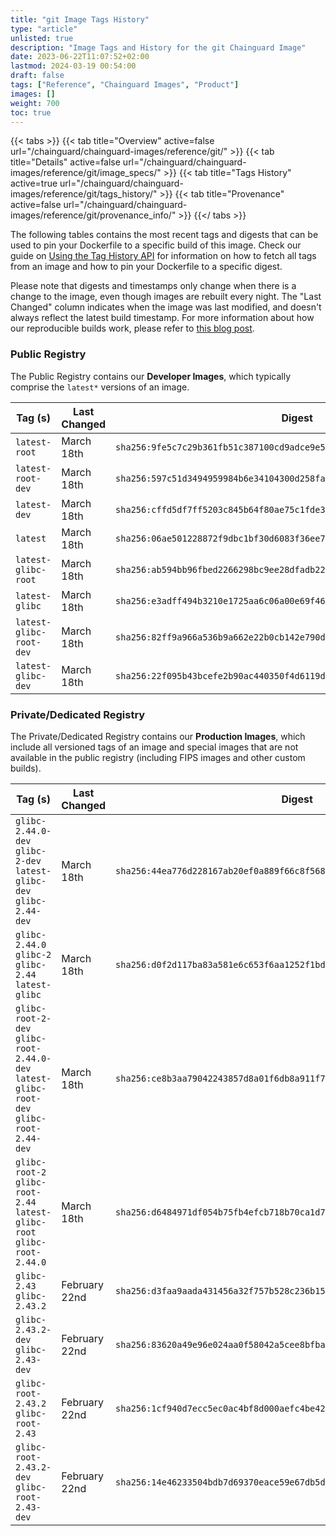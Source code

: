 ```yaml
---
title: "git Image Tags History"
type: "article"
unlisted: true
description: "Image Tags and History for the git Chainguard Image"
date: 2023-06-22T11:07:52+02:00
lastmod: 2024-03-19 00:54:00
draft: false
tags: ["Reference", "Chainguard Images", "Product"]
images: []
weight: 700
toc: true
---
```


{{< tabs >}}
{{< tab title="Overview" active=false url="/chainguard/chainguard-images/reference/git/" >}}
{{< tab title="Details" active=false url="/chainguard/chainguard-images/reference/git/image_specs/" >}}
{{< tab title="Tags History" active=true url="/chainguard/chainguard-images/reference/git/tags_history/" >}}
{{< tab title="Provenance" active=false url="/chainguard/chainguard-images/reference/git/provenance_info/" >}}
{{</ tabs >}}

The following tables contains the most recent tags and digests that can be used to pin your Dockerfile to a specific build of this image. Check our guide on [Using the Tag History API](/chainguard/chainguard-images/using-the-tag-history-api/) for information on how to fetch all tags from an image and how to pin your Dockerfile to a specific digest.

Please note that digests and timestamps only change when there is a change to the image, even though images are rebuilt every night. The "Last Changed" column indicates when the image was last modified, and doesn't always reflect the latest build timestamp. For more information about how our reproducible builds work, please refer to [this blog post](https://www.chainguard.dev/unchained/reproducing-chainguards-reproducible-image-builds).

### Public Registry
The Public Registry contains our **Developer Images**, which typically comprise the `latest*` versions of an image.

| Tag (s)                  | Last Changed | Digest                                                                    |
|--------------------------|--------------|---------------------------------------------------------------------------|
|  `latest-root`           | March 18th   | `sha256:9fe5c7c29b361fb51c387100cd9adce9e55b911b57651e83e799606f7816ac67` |
|  `latest-root-dev`       | March 18th   | `sha256:597c51d3494959984b6e34104300d258fa10833d6e5126a4cc5ce133d6e8e69c` |
|  `latest-dev`            | March 18th   | `sha256:cffd5df7ff5203c845b64f80ae75c1fde318fd6520bd89cfafe7383ec6ff3ef2` |
|  `latest`                | March 18th   | `sha256:06ae501228872f9dbc1bf30d6083f36ee7480d7a2d9b19edaad4405aba9f3e89` |
|  `latest-glibc-root`     | March 18th   | `sha256:ab594bb96fbed2266298bc9ee28dfadb2272f776de316f8f48cd3501e570dadb` |
|  `latest-glibc`          | March 18th   | `sha256:e3adff494b3210e1725aa6c06a00e69f46927313bfd7b3f1b21566ba299503f9` |
|  `latest-glibc-root-dev` | March 18th   | `sha256:82ff9a966a536b9a662e22b0cb142e790d7e728880d1ca18ac61033d1c533b2c` |
|  `latest-glibc-dev`      | March 18th   | `sha256:22f095b43bcefe2b90ac440350f4d6119dc99b4218ed2cd8331a0405449917dd` |


### Private/Dedicated Registry
The Private/Dedicated Registry contains our **Production Images**, which include all versioned tags of an image and special images that are not available in the public registry (including FIPS images and other custom builds).

| Tag (s)                                                                                   | Last Changed  | Digest                                                                    |
|-------------------------------------------------------------------------------------------|---------------|---------------------------------------------------------------------------|
|  `glibc-2.44.0-dev` `glibc-2-dev` `latest-glibc-dev` `glibc-2.44-dev`                     | March 18th    | `sha256:44ea776d228167ab20ef0a889f66c8f568eccddd7e5d04979740a2f99cb2f597` |
|  `glibc-2.44.0` `glibc-2` `glibc-2.44` `latest-glibc`                                     | March 18th    | `sha256:d0f2d117ba83a581e6c653f6aa1252f1bd670a14ba714cf3894d70d9489cdd52` |
|  `glibc-root-2-dev` `glibc-root-2.44.0-dev` `latest-glibc-root-dev` `glibc-root-2.44-dev` | March 18th    | `sha256:ce8b3aa79042243857d8a01f6db8a911f74eec7df2b63fc2f0f5c7b479706f50` |
|  `glibc-root-2` `glibc-root-2.44` `latest-glibc-root` `glibc-root-2.44.0`                 | March 18th    | `sha256:d6484971df054b75fb4efcb718b70ca1d7479de2bcf1bb8749766deaa6001df4` |
|  `glibc-2.43` `glibc-2.43.2`                                                              | February 22nd | `sha256:d3faa9aada431456a32f757b528c236b155777ff345ce01d15d5f0c424cf43bc` |
|  `glibc-2.43.2-dev` `glibc-2.43-dev`                                                      | February 22nd | `sha256:83620a49e96e024aa0f58042a5cee8bfba67d41c91d73b61c17ae2c0f6ec8392` |
|  `glibc-root-2.43.2` `glibc-root-2.43`                                                    | February 22nd | `sha256:1cf940d7ecc5ec0ac4bf8d000aefc4be4244f0ec8f68a11acab20fe0f5c0c5d7` |
|  `glibc-root-2.43.2-dev` `glibc-root-2.43-dev`                                            | February 22nd | `sha256:14e46233504bdb7d69370eace59e67db5da0bc05e7db079c7f96fbae1c7ec99a` |

